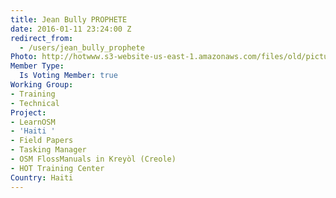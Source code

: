 ```yaml
---
title: Jean Bully PROPHETE
date: 2016-01-11 23:24:00 Z
redirect_from:
  - /users/jean_bully_prophete
Photo: http://hotwww.s3-website-us-east-1.amazonaws.com/files/old/pictures/picture-314-1452607634.jpg
Member Type:
  Is Voting Member: true
Working Group:
- Training
- Technical
Project:
- LearnOSM
- 'Haiti '
- Field Papers
- Tasking Manager
- OSM FlossManuals in Kreyòl (Creole)
- HOT Training Center
Country: Haiti
---
```



